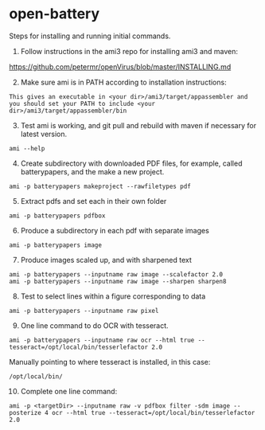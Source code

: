 # open-battery

Steps for installing and running initial commands.

1. Follow instructions in the ami3 repo for installing ami3 and maven:

https://github.com/petermr/openVirus/blob/master/INSTALLING.md

2. Make sure ami is in PATH according to installation instructions:

```
This gives an executable in <your dir>/ami3/target/appassembler and you should set your PATH to include <your dir>/ami3/target/appassembler/bin
```

3. Test ami is working, and git pull and rebuild with maven if necessary for latest version.
```
ami --help
```

4. Create subdirectory with downloaded PDF files, for example, called batterypapers, and the make a new project.
```
ami -p batterypapers makeproject --rawfiletypes pdf
```


5. Extract pdfs and set each in their own folder
```
ami -p batterypapers pdfbox
```

6. Produce a subdirectory in each pdf with separate images
```
ami -p batterypapers image
```
7. Produce images scaled up, and with sharpened text
```
ami -p batterypapers --inputname raw image --scalefactor 2.0
ami -p batterypapers --inputname raw image --sharpen sharpen8
```
8. Test to select lines within a figure corresponding to data
```
ami -p batterypapers --inputname raw pixel
```

9. One line command to do OCR with tesseract.
```
ami -p batterypapers --inputname raw ocr --html true --tesseract=/opt/local/bin/tesserlefactor 2.0
```
Manually pointing to where tesseract is installed, in this case:
```
/opt/local/bin/
```

10. Complete one line command:
```
ami -p <targetDir> --inputname raw -v pdfbox filter -sdm image --posterize 4 ocr --html true --tesseract=/opt/local/bin/tesserlefactor 2.0
```
